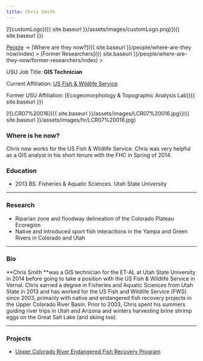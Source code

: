 ```yaml
---
title: Chris Smith
---
```


[![customLogo]({{ site.baseurl }}/assets/images/customLogo.png)]({{ site.baseurl }})

[People]({{site.baseurl}}/people/index) -> [Where are they now?]({{ site.baseurl }}/people/where-are-they now/index) > [Former Researchers]({{ site.baseurl }}/people/where-are-they-now/former-researchers/index) >

USU Job Title: **GIS Technician**

Current Affiliation: [US Fish & Wildlife Service](http://www.fws.gov/vernalfishandwildlife/)

Former USU Affiliation: [Ecogeomorphology & Topographic Analysis Lab]({{ site.baseurl }})



[![LCR07%20016]({{ site.baseurl }}/assets/images/LCR07%20016.jpg)]({{ site.baseurl }}/assets/images/hr/LCR07%20016.jpg)

### Where is he now?

Chris now works for the US Fish & Wildlife Service. Chris was very helpful as a GIS analyst in his short tenure with the FHC in Spring of 2014.

### Education

- 2013 BS. Fisheries & Aquatic Sciences. Utah State University

------

### Research

- Riparian zone and floodway delineation of the Colorado Plateau Ecoregion
- Native and introduced sport fish interactions in the Yampa and Green Rivers in Colorado and Utah

------

### Bio

**Chris Smith **was a GIS technician for the ET-AL at Utah State University in 2014 before going to take a position with the US Fish & Wildlife Service in Vernal. Chris earned a degree in Fisheries and Aquatic Sciences from Utah State in 2013 and has worked for the US Fish and Wildlife Service (FWS) since 2003, primarily with native and endangered fish recovery projects in the Upper Colorado River Basin. Prior to 2003, Chris spent his summers guiding river trips in Utah and Arizona and winters harvesting brine shrimp eggs on the Great Salt Lake (and skiing too).

------

### Projects

- [Upper Colorado River Endangered Fish Recovery Program](http://www.coloradoriverrecovery.org/)